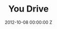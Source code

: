---
title: You Drive
image: "/uploads/you-drive-03.jpg"
brand: Mercedes
agency: AMV BBDO
production-company: Stink
date: 2012-10-08 00:00:00 Z
director: Yann Demange
with:
imdb:
video: 281648955
layout: project
is-in-production: 
---